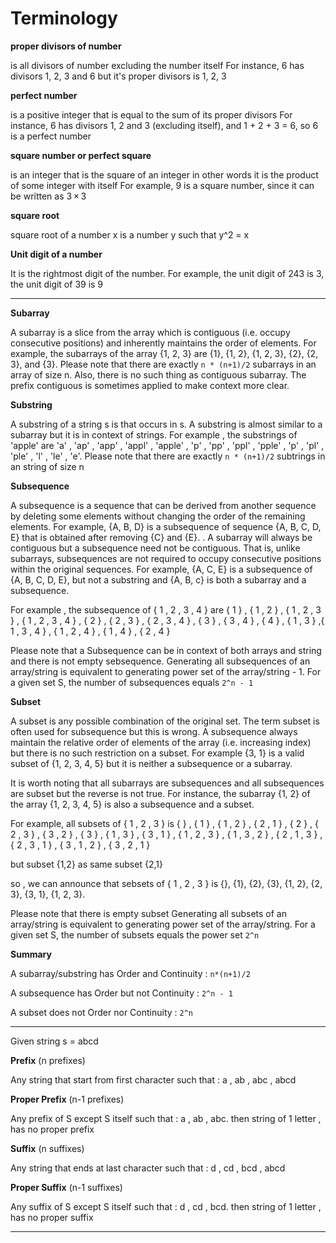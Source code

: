 # Terminology

**proper divisors of number**

is all divisors of number excluding the number itself
For instance, 6 has divisors 1, 2, 3 and 6 but it's proper divisors is 1, 2, 3

**perfect number**

is a positive integer that is equal to the sum of its proper divisors
For instance, 6 has divisors 1, 2 and 3 (excluding itself), and 1 + 2 + 3 = 6, so 6 is a perfect number

**square number or perfect square**

is an integer that is the square of an integer 
in other words it is the product of some integer with itself
For example, 9 is a square number, since it can be written as 3 × 3

**square root** 

square root of a number x is a number y such that y^2 = x

**Unit digit of a number**

It is the rightmost digit of the number.
For example, the unit digit of 243 is 3, the unit digit of 39 is 9

******************************************************************************************************************************************************

**Subarray**

A subarray is a slice from the array which is contiguous (i.e. occupy consecutive positions) and inherently maintains the order of 
elements. For example, the subarrays of the array {1, 2, 3} are {1}, {1, 2}, {1, 2, 3}, {2}, {2, 3}, and {3}.
Please note that there are exactly `n * (n+1)/2` subarrays in an array of size n. Also, there is no such thing as contiguous subarray. 
The prefix contiguous is sometimes applied to make context more clear. 


**Substring**

A substring of a string s is that occurs in s. A substring is almost similar to a subarray but it is in context of strings. 
For example , the substrings of 'apple' are 'a' , 'ap' , 'app' , 'appl' , 'apple' , 'p' , 'pp' , 'ppl' , 'pple' , 'p' , 'pl' ,
'ple' , 'l' , 'le' , 'e'.
Please note that there are exactly `n * (n+1)/2` subtrings in an string of size n


**Subsequence**

A subsequence is a sequence that can be derived from another sequence by deleting some elements without changing the order of 
the remaining elements.
For example, {A, B, D} is a subsequence of sequence {A, B, C, D, E} that is obtained after removing {C} and {E}. 
. A subarray will always be contiguous but a subsequence need not be 
contiguous. That is, unlike subarrays, subsequences are not required to occupy consecutive positions within the original sequences. 
For example, {A, C, E} is a subsequence of {A, B, C, D, E}, but not a substring and {A, B, c} is both a subarray and a subsequence. 

For example , the subsequence of { 1 , 2 , 3 , 4 } are { 1 } , { 1 , 2 } , { 1 , 2 , 3 } , { 1 , 2 , 3 , 4 } , { 2 } , { 2 , 3 } ,
{ 2 , 3 , 4 } , { 3 } , { 3 , 4 } , { 4 } ,      { 1 , 3 } ,{ 1 , 3 , 4 } , { 1 , 2 , 4 } , { 1 , 4 } , { 2 , 4 }

Please note that a Subsequence can be in context of both arrays and string and there is not empty sebsequence.
Generating all subsequences of an array/string is equivalent to generating power set of the array/string - 1. 
For a given set S, the number of subsequences equals `2^n - 1`


**Subset**

A subset is any possible combination of the original set. The term subset is often used for subsequence but this is wrong.
A subsequence always maintain the relative order of elements of the array (i.e. increasing index) but there is no such 
restriction on a subset. For example {3, 1} is a valid subset of {1, 2, 3, 4, 5} but it is neither a subsequence or a subarray. 

It is worth noting that all subarrays are subsequences and all subsequences are subset but the reverse is not true. 
For instance, the subarray {1, 2} of the array {1, 2, 3, 4, 5} is also a subsequence and a subset. 

For example, all subsets of { 1 , 2 , 3 } is { } , { 1 } , { 1 , 2 } , { 2 , 1 } , { 2 } , { 2 , 3 } , { 3 , 2 } ,
{ 3 } , { 1 , 3 } , { 3 , 1 } , { 1 , 2 , 3 } , { 1 , 3 , 2 } , { 2 , 1 , 3 } , { 2 , 3 , 1 } , { 3 , 1 , 2 } , { 3 , 2 , 1 }

but subset {1,2} as same subset {2,1}

so , we can announce that sebsets of { 1 , 2 , 3 } is {}, {1}, {2}, {3}, {1, 2}, {2, 3}, {3, 1}, {1, 2, 3}.

Please note that there is empty subset 
Generating all subsets of an array/string is equivalent to generating power set of the array/string. 
For a given set S, the number of subsets equals the power set `2^n` 

**Summary**

A subarray/substring has Order and Continuity :   `n*(n+1)/2`

A subsequence has Order but not Continuity :       `2^n - 1` 

A subset does not Order nor Continuity :          `2^n` 

******************************************************************************************************************************************************

Given string s = abcd

**Prefix** (n prefixes)

Any string that start from first character
such that : a , ab , abc , abcd

**Proper Prefix** (n-1 prefixes)

Any prefix of S except S itself
such that : a , ab , abc.
then string of 1 letter , has no proper prefix

**Suffix** (n suffixes)

Any string that ends at last character
such that : d , cd , bcd , abcd

**Proper Suffix** (n-1 suffixes)

Any suffix of S except S itself
such that : d , cd , bcd.
then string of 1 letter , has no proper suffix

******************************************************************************************************************************************************
